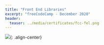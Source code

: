 ```yaml
---
title: "Front End Libraries"
excerpt: "freeCodeCamp - December 2020"
header:
  teaser: ../media/certificates/fcc-fel.png
---
```

[<img src="../../media/certificates/fcc-fel.png">](https://www.freecodecamp.org/certification/joshlevy/front-end-libraries){: .align-center}

